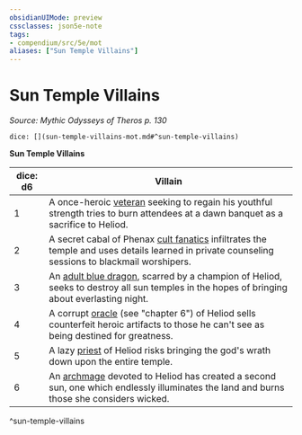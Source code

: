 ```yaml
---
obsidianUIMode: preview
cssclasses: json5e-note
tags:
- compendium/src/5e/mot
aliases: ["Sun Temple Villains"]
---
```

# Sun Temple Villains
*Source: Mythic Odysseys of Theros p. 130* 

`dice: [](sun-temple-villains-mot.md#^sun-temple-villains)`

**Sun Temple Villains**

| dice: d6 | Villain |
|----------|---------|
| 1 | A once-heroic [veteran](/2-Mechanics/CLI/bestiary/humanoid/veteran.md) seeking to regain his youthful strength tries to burn attendees at a dawn banquet as a sacrifice to Heliod. |
| 2 | A secret cabal of Phenax [cult fanatics](/2-Mechanics/CLI/bestiary/humanoid/cult-fanatic.md) infiltrates the temple and uses details learned in private counseling sessions to blackmail worshipers. |
| 3 | An [adult blue dragon](/2-Mechanics/CLI/bestiary/dragon/adult-blue-dragon.md), scarred by a champion of Heliod, seeks to destroy all sun temples in the hopes of bringing about everlasting night. |
| 4 | A corrupt [oracle](/2-Mechanics/CLI/bestiary/humanoid/oracle-mot.md) (see "chapter 6") of Heliod sells counterfeit heroic artifacts to those he can't see as being destined for greatness. |
| 5 | A lazy [priest](/2-Mechanics/CLI/bestiary/humanoid/priest.md) of Heliod risks bringing the god's wrath down upon the entire temple. |
| 6 | An [archmage](/2-Mechanics/CLI/bestiary/humanoid/archmage.md) devoted to Heliod has created a second sun, one which endlessly illuminates the land and burns those she considers wicked. |
^sun-temple-villains